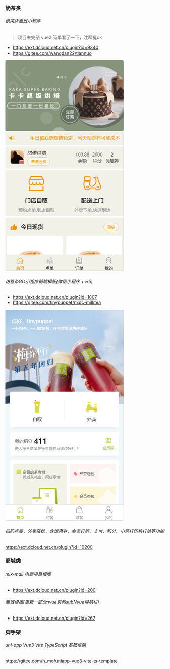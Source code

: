 ### 奶茶类

###### 奶茶店商城小程序

> 项目未完结 vue2
> 简单看了一下，注释挺ok

- https://ext.dcloud.net.cn/plugin?id=9340
- https://gitee.com/wangdan22/tiannuo

![app.png](images/app-01.png)

###### 仿喜茶GO小程序前端模板(微信小程序 + H5)

- https://ext.dcloud.net.cn/plugin?id=1807
- https://gitee.com/tinypuppet/nxdc-milktea

![app.png](images/app-02.png)

###### 扫码点餐，外卖系统，含优惠券、会员打折、支付、积分、小票打印机打单等功能

https://ext.dcloud.net.cn/plugin?id=10200

### 商城类

###### mix-mall 电商项目模版

- https://ext.dcloud.net.cn/plugin?id=200

###### 商城模板(更新一部分nvue页和subNvue导航栏)

- https://ext.dcloud.net.cn/plugin?id=267

### 脚手架

###### uni-app Vue3 Vite TypeScript 基础框架

https://gitee.com/h_mo/uniapp-vue3-vite-ts-template
